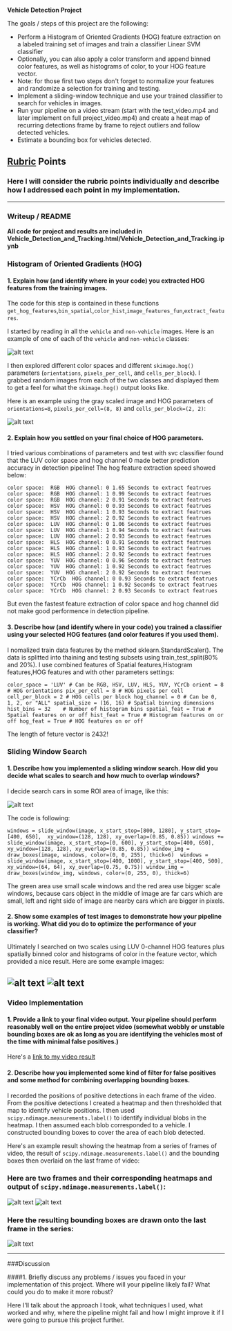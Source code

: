 **Vehicle Detection Project**

The goals / steps of this project are the following:

* Perform a Histogram of Oriented Gradients (HOG) feature extraction on a labeled training set of images and train a classifier Linear SVM classifier
* Optionally, you can also apply a color transform and append binned color features, as well as histograms of color, to your HOG feature vector. 
* Note: for those first two steps don't forget to normalize your features and randomize a selection for training and testing.
* Implement a sliding-window technique and use your trained classifier to search for vehicles in images.
* Run your pipeline on a video stream (start with the test_video.mp4 and later implement on full project_video.mp4) and create a heat map of recurring detections frame by frame to reject outliers and follow detected vehicles.
* Estimate a bounding box for vehicles detected.

[//]: # (Image References)
[image1]: ./output_images/data_example.png
[image2]: ./output_images/falsepositvie1.png
[image3]: ./output_images/falsepositvie2.png
[image4]: ./output_images/hog_example.png
[image5]: ./output_images/hog_subsample1.png
[image6]: ./output_images/hog_subsample2.png
[image7]: ./output_images/hog_subsample3.png
[image8]: ./output_images/hog_subsample4.png
[image9]: ./output_images/hog_subsample5.png
[image10]: ./output_images/hog_subsample6.png
[image11]: ./output_images/scan_roi.png
[image12]: ./output_images/sliding_detect_example1.png
[image13]: ./output_images/sliding_detect_example2.png
[image14]: ./output_images/sliding_detect_example2.png
[image15]: ./output_images/sliding_detect_example2.png

[video1]: ./processed_project_video.mp4

## [Rubric](https://review.udacity.com/#!/rubrics/513/view) Points
### Here I will consider the rubric points individually and describe how I addressed each point in my implementation.  

---
### Writeup / README

**All code for project and results are included in Vehicle_Detection_and_Tracking.html/Vehicle_Detection_and_Tracking.ipynb**

### Histogram of Oriented Gradients (HOG)

#### 1. Explain how (and identify where in your code) you extracted HOG features from the training images.

The code for this step is contained in these functions `get_hog_features`,`bin_spatial`,`color_hist`,`image_features_fun`,`extract_features`.  

I started by reading in all the `vehicle` and `non-vehicle` images.  Here is an example of one of each of the `vehicle` and `non-vehicle` classes:

![alt text][image1]

I then explored different color spaces and different `skimage.hog()` parameters (`orientations`, `pixels_per_cell`, and `cells_per_block`).  I grabbed random images from each of the two classes and displayed them to get a feel for what the `skimage.hog()` output looks like.

Here is an example using the gray scaled image and HOG parameters of `orientations=8`, `pixels_per_cell=(8, 8)` and `cells_per_block=(2, 2)`:


![alt text][image4]

#### 2. Explain how you settled on your final choice of HOG parameters.

I tried various combinations of parameters and test with svc classifier found that the LUV color space and hog channel 0 made better prediction accuracy in detection pipeline! The hog feature extraction speed showed below:

`color space:  RGB  HOG channel: 0
1.65 Seconds to extract featrues
color space:  RGB  HOG channel: 1
0.99 Seconds to extract featrues
color space:  RGB  HOG channel: 2
0.91 Seconds to extract featrues
color space:  HSV  HOG channel: 0
0.93 Seconds to extract featrues
color space:  HSV  HOG channel: 1
0.93 Seconds to extract featrues
color space:  HSV  HOG channel: 2
0.92 Seconds to extract featrues
color space:  LUV  HOG channel: 0
1.06 Seconds to extract featrues
color space:  LUV  HOG channel: 1
0.94 Seconds to extract featrues
color space:  LUV  HOG channel: 2
0.93 Seconds to extract featrues
color space:  HLS  HOG channel: 0
0.91 Seconds to extract featrues
color space:  HLS  HOG channel: 1
0.93 Seconds to extract featrues
color space:  HLS  HOG channel: 2
0.92 Seconds to extract featrues
color space:  YUV  HOG channel: 0
0.96 Seconds to extract featrues
color space:  YUV  HOG channel: 1
0.92 Seconds to extract featrues
color space:  YUV  HOG channel: 2
0.92 Seconds to extract featrues
color space:  YCrCb  HOG channel: 0
0.93 Seconds to extract featrues
color space:  YCrCb  HOG channel: 1
0.92 Seconds to extract featrues
color space:  YCrCb  HOG channel: 2
0.93 Seconds to extract featrues`

But even the fastest feature extraction of color space and hog channel did not make good performence in detection pipeline.

#### 3. Describe how (and identify where in your code) you trained a classifier using your selected HOG features (and color features if you used them).

I nomalized train data features by the method sklearn.StandardScaler(). The data is splitted into thaining and testing subsets using train_test_split(80% and 20%). I use combined features of Spatial features,Histogram features,HOG features and with other parameters settings:

`color_space = 'LUV' # Can be RGB, HSV, LUV, HLS, YUV, YCrCb
orient = 8  # HOG orientations
pix_per_cell = 8 # HOG pixels per cell
cell_per_block = 2 # HOG cells per block
hog_channel = 0 # Can be 0, 1, 2, or "ALL"
spatial_size = (16, 16) # Spatial binning dimensions
hist_bins = 32    # Number of histogram bins
spatial_feat = True # Spatial features on or off
hist_feat = True # Histogram features on or off
hog_feat = True # HOG features on or off`

The length of feture vector is 2432!

### Sliding Window Search

#### 1. Describe how you implemented a sliding window search.  How did you decide what scales to search and how much to overlap windows?

I decide search cars in some ROI area of image, like this:

![alt text][image11]

The code is following:

`windows = slide_window(image, x_start_stop=[800, 1280], y_start_stop=[400, 650], 
                    xy_window=(128, 128), xy_overlap=(0.85, 0.85))
windows += slide_window(image, x_start_stop=[0, 600], y_start_stop=[400, 650], 
                    xy_window=(128, 128), xy_overlap=(0.85, 0.85))
window_img = draw_boxes(image, windows, color=(0, 0, 255), thick=6) 
windows = slide_window(image, x_start_stop=[400, 1000], y_start_stop=[400, 500], 
                    xy_window=(64, 64), xy_overlap=(0.75, 0.75))
window_img = draw_boxes(window_img, windows, color=(0, 255, 0), thick=6) `

The green area use small scale windows and the red area use bigger scale windows, because cars object in the middle of image are far cars which are small, left and right side of image are nearby cars which are bigger in pixels.

#### 2. Show some examples of test images to demonstrate how your pipeline is working.  What did you do to optimize the performance of your classifier?

Ultimately I searched on two scales using LUV 0-channel HOG features plus spatially binned color and histograms of color in the feature vector, which provided a nice result.  Here are some example images:

![alt text][image5] ![alt text][image6]
---

### Video Implementation

#### 1. Provide a link to your final video output.  Your pipeline should perform reasonably well on the entire project video (somewhat wobbly or unstable bounding boxes are ok as long as you are identifying the vehicles most of the time with minimal false positives.)
Here's a [link to my video result](./processed_project_video.mp4)


#### 2. Describe how you implemented some kind of filter for false positives and some method for combining overlapping bounding boxes.

I recorded the positions of positive detections in each frame of the video.  From the positive detections I created a heatmap and then thresholded that map to identify vehicle positions.  I then used `scipy.ndimage.measurements.label()` to identify individual blobs in the heatmap.  I then assumed each blob corresponded to a vehicle.  I constructed bounding boxes to cover the area of each blob detected.  

Here's an example result showing the heatmap from a series of frames of video, the result of `scipy.ndimage.measurements.label()` and the bounding boxes then overlaid on the last frame of video:

### Here are two frames and their corresponding heatmaps and output of `scipy.ndimage.measurements.label()`:

![alt text][image2] ![alt text][image3]

### Here the resulting bounding boxes are drawn onto the last frame in the series:
![alt text][image5]



---

###Discussion

####1. Briefly discuss any problems / issues you faced in your implementation of this project.  Where will your pipeline likely fail?  What could you do to make it more robust?

Here I'll talk about the approach I took, what techniques I used, what worked and why, where the pipeline might fail and how I might improve it if I were going to pursue this project further.  

